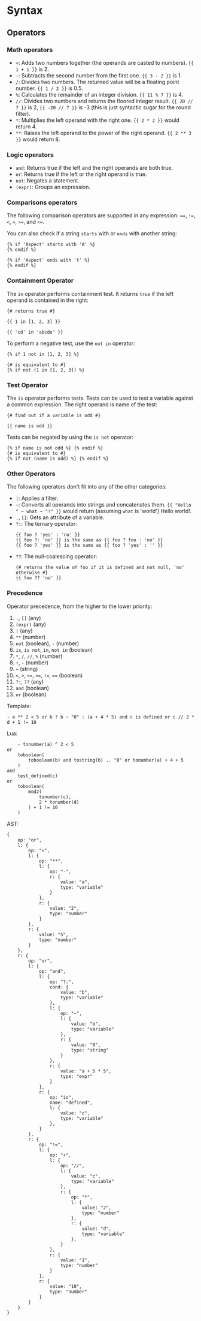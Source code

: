 Syntax
======

Operators
---------

### Math operators

* `+`: Adds two numbers together (the operands are casted to numbers). `{{ 1 + 1 }}` is 2.
* `-`: Subtracts the second number from the first one. `{{ 3 - 2 }}` is 1.
* `/`: Divides two numbers. The returned value will be a floating point number. `{{ 1 / 2 }}` is 0.5.
* `%`: Calculates the remainder of an integer division. `{{ 11 % 7 }}` is 4.
* `//`: Divides two numbers and returns the floored integer result. `{{ 20 // 7 }}` is 2, `{{ -20 // 7 }}` is -3 (this is just syntactic sugar for the round filter).
* `*`: Multiplies the left operand with the right one. `{{ 2 * 2 }}` would return 4.
* `**`: Raises the left operand to the power of the right operand. `{{ 2 ** 3 }}` would return 8.

### Logic operators

* `and`: Returns true if the left and the right operands are both true.
* `or`: Returns true if the left or the right operand is true.
* `not`: Negates a statement.
* `(expr)`: Groups an expression.

### Comparisons operators

The following comparison operators are supported in any expression: `==`, `!=`, `<`, `>`, `>=`, and `<=`.

You can also check if a string `starts` with or `ends` with another string:

```twig
{% if 'Aspect' starts with 'A' %}
{% endif %}

{% if 'Aspect' ends with 't' %}
{% endif %}
```

### Containment Operator

The `in` operator performs containment test. It returns `true` if the left operand is contained in the right:

```twig
{# returns true #}

{{ 1 in [1, 2, 3] }}

{{ 'cd' in 'abcde' }}
```

To perform a negative test, use the `not in` operator:

```twig
{% if 1 not in [1, 2, 3] %}

{# is equivalent to #}
{% if not (1 in [1, 2, 3]) %}
```

### Test Operator

The `is` operator performs tests. Tests can be used to test a variable against a common expression. The right operand is name of the test:

```twig
{# find out if a variable is odd #}

{{ name is odd }}
```

Tests can be negated by using the `is not` operator:

```twig
{% if name is not odd %} {% endif %}
{# is equivalent to #}
{% if not (name is odd) %} {% endif %}
```

### Other Operators

The following operators don't fit into any of the other categories:

* `|`: Applies a filter.
* `~`: Converts all operands into strings and concatenates them. `{{ "Hello " ~ what ~ "!" }}` would return (assuming `what` is 'world') Hello world!.
* `.`, `[]`: Gets an attribute of a variable.
* `?:`: The ternary operator:
  ```twig
  {{ foo ? 'yes' : 'no' }}
  {{ foo ?: 'no' }} is the same as {{ foo ? foo : 'no' }}
  {{ foo ? 'yes' }} is the same as {{ foo ? 'yes' : '' }}
  ```
* `??`: The null-coalescing operator:
  ```twig
  {# returns the value of foo if it is defined and not null, 'no' otherwise #}
  {{ foo ?? 'no' }}
  ```
  
### Precedence

Operator precedence, from the higher to the lower priority:

1. `.`, `[]` (any)
2. `(expr)` (any)
3. `|` (any)
4. `**` (number)
5. `not` (boolean), `-` (number)
6. `is`, `is not`, `in`, `not in` (boolean)
7. `*`, `/`, `//`, `%` (number)
8. `+`, `-` (number)
9. `~` (string)
10. `<`, `>`, `<=`, `>=`, `!=`, `==` (boolean)
11. `?:`, `??` (any)
12. `and` (boolean)
13. `or` (boolean)

Template:
```
- a ** 2 < 5 or b ? b ~ "0" : (a + 4 * 5) and c is defined or c // 2 * d + 1 != 10
```

Lua:
```
    - tonumber(a) ^ 2 < 5
or
    toboolean(
        toboolean(b) and tostring(b) .. "0" or tonumber(a) + 4 + 5
    )
and 
    test_defined(c)
or 
    toboolean(
        mod2(
            tonumber(c),
            2 * tonumber(d)
        ) + 1 != 10
    )
```

AST:

```
{
    op: "or",
    l: {
        op: "<",
        l: {
            op: "**",
            l: {
                op: "-",
                r: {
                    value: "a",
                    type: "variable"
                }
            },
            r: {
                value: "2",
                type: "number"
            }
        },
        r: {
            value: "5",
            type: "number"
        }
    },
    r: {
        op: "or",
        l: {
            op: "and",
            l: {
                op: "?:",
                cond: {
                    value: "b",
                    type: "variable"
                },
                l: {
                    op: "~",
                    l: {
                        value: "b",
                        type: "variable"
                    },
                    r: {
                        value: "0",
                        type: "string"
                    }
                },
                r: {
                    value: "a + 5 * 5",
                    type: "expr"
                }
            },
            r: {
                op: "is",
                name: "defined",
                l: {
                    value: "c",
                    type: "variable"
                },
            }
        },
        r: {
            op: "!=",
            l: {
                op: "+",
                l: {
                    op: "//",
                    l: {
                        value: "c",
                        type: "variable"
                    },
                    r: {
                        op: "*",
                        l: {
                            value: "2",
                            type: "number"
                        },
                        r: {
                            value: "d",
                            type: "variable"
                        },
                    }
                },
                r: {
                    value: "1",
                    type: "number"
                }
            },
            r: {
                value: "10",
                type: "number"
            }
        }
    }
}
```